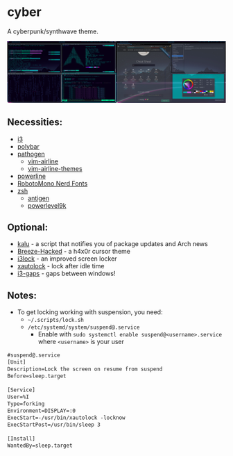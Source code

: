 # cyber
A cyberpunk/synthwave theme.

![Screenshot](/screenshots/cyber.png?raw=true "cyber")

## Necessities:
* [i3](https://github.com/i3/i3)
* [polybar](https://github.com/jaagr/polybar)
* [pathogen](https://github.com/tpope/vim-pathogen)
    * [vim-airline](https://github.com/vim-airline/vim-airline)
    * [vim-airline-themes](https://github.com/vim-airline/vim-airline-themes)
* [powerline](https://github.com/powerline/fonts)
* [RobotoMono Nerd Fonts](https://github.com/ryanoasis/nerd-fonts)
* [zsh](http://www.zsh.org/)
    * [antigen](https://github.com/zsh-users/antigen)
    * [powerlevel9k](https://github.com/bhilburn/powerlevel9k)

## Optional:
* [kalu](https://jjacky.com/kalu/) - a script that notifies you of package updates and Arch news
* [Breeze-Hacked](https://kver.wordpress.com/2015/01/09/curses-i-mean-cursors/) - a h4x0r cursor theme
* [i3lock](https://github.com/i3/i3lock) - an improved screen locker
* [xautolock](https://github.com/l0b0/xautolock) - lock after idle time
* [i3-gaps](https://github.com/Airblader/i3) - gaps between windows!

## Notes:
* To get locking working with suspension, you need:
    * ``~/.scripts/lock.sh``
    * ``/etc/systemd/system/suspend@.service``
        * Enable with `sudo systemctl enable suspend@<username>.service` where `<username>` is your user
```systemd
#suspend@.service
[Unit]
Description=Lock the screen on resume from suspend
Before=sleep.target

[Service]
User=%I
Type=forking
Environment=DISPLAY=:0
ExecStart=-/usr/bin/xautolock -locknow
ExecStartPost=/usr/bin/sleep 3

[Install]
WantedBy=sleep.target
```
